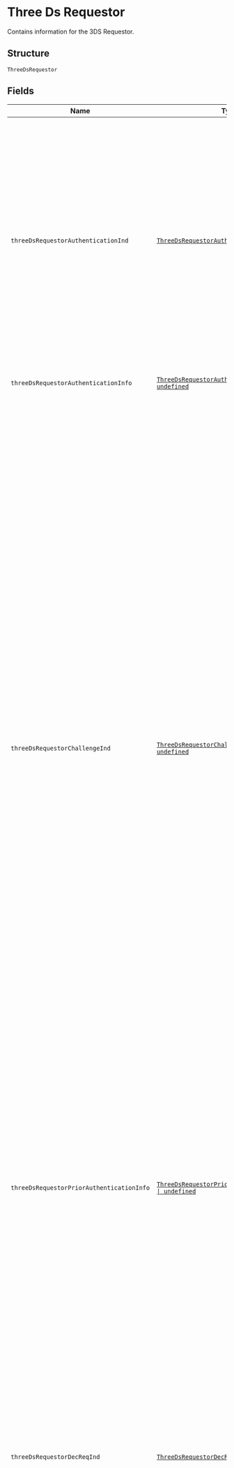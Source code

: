 
# Three Ds Requestor

Contains information for the 3DS Requestor.

## Structure

`ThreeDsRequestor`

## Fields

| Name | Type | Tags | Description |
|  --- | --- | --- | --- |
| `threeDsRequestorAuthenticationInd` | [`ThreeDsRequestorAuthenticationIndEnum`](../../doc/models/three-ds-requestor-authentication-ind-enum.md) | Required | Indicates the type of Authentication request. This data element provides additional information to the ACS to determine the best approach for handling an authentication request. This value is used for App-based and Browser flows.<br><br>> 01 - Payment transaction<br>> <br>> 02 - Recurring transaction<br>> <br>> 03 - Installment transaction<br>> <br>> 04 - Add card<br>> <br>> 05 - Maintain card<br>> <br>> 06 - Cardholder verification as part of EMV token ID&V<br>> <br>> 07 - Billing agreement<br>> <br>> 80 through 99 - can be used for PS-specific values, regardless of protocol version |
| `threeDsRequestorAuthenticationInfo` | [`ThreeDsRequestorAuthenticationInfo[] \| undefined`](../../doc/models/three-ds-requestor-authentication-info.md) | Optional | Information about how the 3DS Requestor authenticated the cardholder before or during the transaction. |
| `threeDsRequestorChallengeInd` | [`ThreeDsRequestorChallengeIndEnum[] \| undefined`](../../doc/models/three-ds-requestor-challenge-ind-enum.md) | Optional | Indicates whether a challenge is requested for this transaction. For example: For 01-PA, a 3DS Requestor may have concerns about the transaction, and request a challenge. For 02-NPA, a challenge may be necessary when adding a new card to a wallet.<br><br>Values "05" through "09" are accepted as well if 3DS Server initiates authentication with EMV 3DS 2.2.0 version or greater (required protocol version can be set in the preferred_protocol_version field).<br><br>If the element is not provided, the expected action is that the ACS would interpret as 01 (No preference).<br><br>In versions prior to 2.3.1 only a single element is supported.  Starting from EMVCo version 2.3.1, this array can now support 1-2 elements.<br>When providing two preferences, you must ensure that they are in preference order and are not conflicting. For example, 02 = No challenge requested and 04 = Challenge requested (Mandate).<br><br>> 01 - No preference<br>> <br>> 02 - No challenge requested<br>> <br>> 03 - Challenge requested: 3DS Requestor Preference<br>> <br>> 04 - Challenge requested: Mandate<br>> <br>> 05 - No challenge requested (transactional risk analysis is already performed) (EMV 3DS 2.2.0 version or greater)<br>> <br>> 06 - No challenge requested (Data share only) (EMV 3DS 2.2.0 version or greater)<br>> <br>> 07 - No challenge requested (strong consumer authentication is already performed) (EMV 3DS 2.2.0 version or greater)<br>> <br>> 08 - No challenge requested (utilise whitelist exemption if no challenge required) (EMV 3DS 2.2.0 version or greater)<br>> <br>> 09 - Challenge requested (whitelist prompt requested if challenge required) (EMV 3DS 2.2.0 version or greater)<br>> <br>> 80 through 99 - can be used for PS-specific values, regardless of protocol version<br>> <br>**Constraints**: *Minimum Items*: `1`, *Maximum Items*: `2`, *Maximum Length*: `2` |
| `threeDsRequestorPriorAuthenticationInfo` | [`ThreeDsRequestorPriorAuthenticationInfo[] \| undefined`](../../doc/models/three-ds-requestor-prior-authentication-info.md) | Optional | This object contains information about how the 3DS Requestor authenticated the cardholder as part of a previous 3DS transaction.<br><br>In versions prior to 2.3.1, this array is limited to a size of 1.  Starting from EMVCo version 2.3.1 this array size may be 1-3.<br><br>This field is optional, but recommended to include for versions prior to 2.3.1. From 2.3.1, it is required for 3RI in the case of Decoupled Authentication Fallback or for SPC.<br>**Constraints**: *Minimum Items*: `1`, *Maximum Items*: `3` |
| `threeDsRequestorDecReqInd` | [`ThreeDsRequestorDecReqIndEnum \| undefined`](../../doc/models/three-ds-requestor-dec-req-ind-enum.md) | Optional | Indicates whether the 3DS Requestor requests the ACS to utilise Decoupled Authentication and agrees to utilise Decoupled Authentication if the ACS confirms its use.<br><br>Value "F" and "B" are only valid for EMV 3DS 2.3.1 or later.<br><br>The field is optional and if value is not present, the expected action is for the ACS to interpret as "N".<br>Available for supporting EMV 3DS 2.2.0 and later versions.<br><br>> Y - Decoupled Authentication is supported and preferred if challenge is necessary.<br>> <br>> N - Do not use Decoupled Authentication.<br>> <br>> F - Decoupled Authentication is supported and is to be used only as a fallback challenge method if a challenge is necessary (Transaction Status = D in RReq). Available in EMV 3DS 2.3.1 and later.<br>> <br>> B - Decoupled Authentication is supported and can be used as a primary or fallback challenge method if a challenge is necessary (Transaction Status = D in either ARes or RReq). Available in EMV 3DS 2.3.1 and later. |
| `threeDsRequestorDecMaxTime` | `number \| undefined` | Optional | Indicates the maximum amount of time that the 3DS Requestor will wait for an ACS to provide the results of a Decoupled Authentication transaction (in minutes). Valid values are between 1 and 10080.<br><br>The field is optional and if value is not present, the expected action is for the ACS to interpret it as 10080 minutes (7 days).<br>Available for supporting EMV 3DS 2.2.0 and later versions.<br><br>Starting from EMV 3DS 2.3.1:<br>This field is required if three_ds_requestor_dec_req_ind = Y, F or B |
| `threeDsRequestorSpcSupport` | [`ThreeDsRequestorSpcSupportEnum \| undefined`](../../doc/models/three-ds-requestor-spc-support-enum.md) | Optional | Indicate if the 3DS Requestor supports the SPC authentication.<br><br>This field is required if device_channel = 02 (BRW) and it is supported by the 3DS Requestor.<br>Available for supporting EMV 3DS 2.3.1 and later versions.<br><br>> Y - Supported |
| `spcIncompInd` | `string \| undefined` | Optional | Reason that the SPC authentication was not completed.<br>This field is required if device_channel = 02 (BRW) and the 3DS Requestor attempts to invoke SPC API and there is an error. Available for supporting EMV 3DS 2.3.1 and later versions. |

## Example (as JSON)

```json
{
  "three_ds_requestor_authentication_ind": "01",
  "three_ds_requestor_challenge_ind": [
    "03"
  ],
  "three_ds_requestor_authentication_info": [
    {
      "three_ds_req_auth_method": "98",
      "three_ds_req_auth_timestamp": "three_ds_req_auth_timestamp2",
      "three_ds_req_auth_data": "three_ds_req_auth_data2"
    }
  ],
  "three_ds_requestor_prior_authentication_info": [
    {
      "three_ds_req_prior_ref": "three_ds_req_prior_ref6",
      "three_ds_req_prior_auth_method": "90",
      "three_ds_req_prior_auth_timestamp": "three_ds_req_prior_auth_timestamp6",
      "three_ds_req_prior_auth_data": "three_ds_req_prior_auth_data0"
    },
    {
      "three_ds_req_prior_ref": "three_ds_req_prior_ref6",
      "three_ds_req_prior_auth_method": "90",
      "three_ds_req_prior_auth_timestamp": "three_ds_req_prior_auth_timestamp6",
      "three_ds_req_prior_auth_data": "three_ds_req_prior_auth_data0"
    },
    {
      "three_ds_req_prior_ref": "three_ds_req_prior_ref6",
      "three_ds_req_prior_auth_method": "90",
      "three_ds_req_prior_auth_timestamp": "three_ds_req_prior_auth_timestamp6",
      "three_ds_req_prior_auth_data": "three_ds_req_prior_auth_data0"
    }
  ],
  "three_ds_requestor_dec_req_ind": "Y",
  "three_ds_requestor_dec_max_time": 236
}
```

